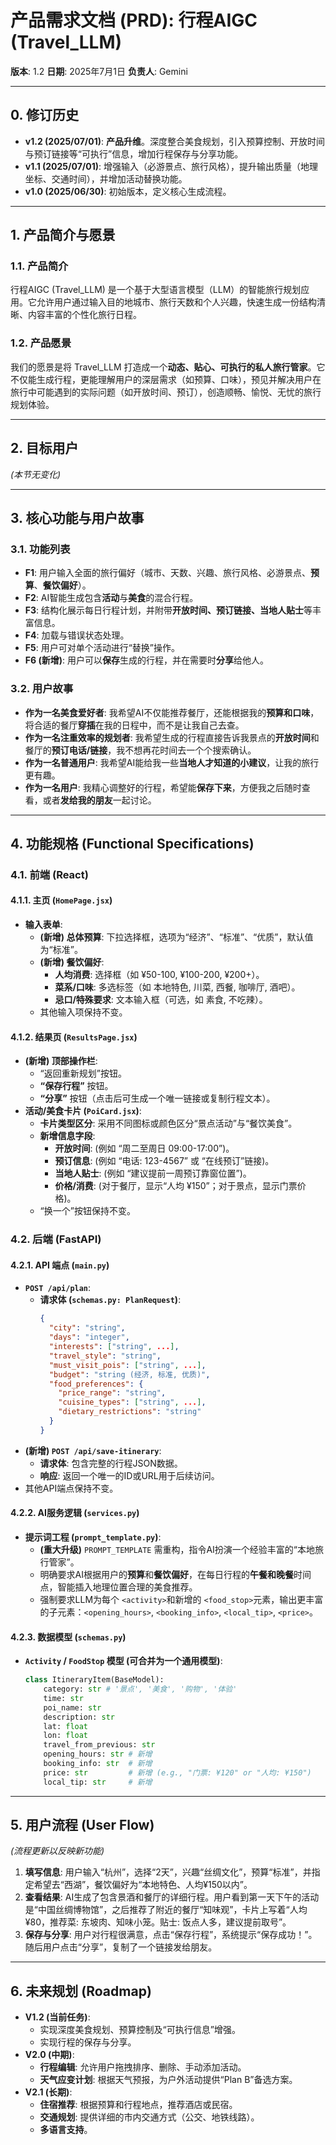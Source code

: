 # 产品需求文档 (PRD): 行程AIGC (Travel_LLM)

**版本**: 1.2
**日期**: 2025年7月1日
**负责人**: Gemini

---

## 0. 修订历史

- **v1.2 (2025/07/01)**: **产品升维**。深度整合美食规划，引入预算控制、开放时间与预订链接等“可执行”信息，增加行程保存与分享功能。
- **v1.1 (2025/07/01)**: 增强输入（必游景点、旅行风格），提升输出质量（地理坐标、交通时间），并增加活动替换功能。
- **v1.0 (2025/06/30)**: 初始版本，定义核心生成流程。

---

## 1. 产品简介与愿景

### 1.1. 产品简介

行程AIGC (Travel_LLM) 是一个基于大型语言模型（LLM）的智能旅行规划应用。它允许用户通过输入目的地城市、旅行天数和个人兴趣，快速生成一份结构清晰、内容丰富的个性化旅行日程。

### 1.2. 产品愿景

我们的愿景是将 Travel_LLM 打造成一个**动态、贴心、可执行的私人旅行管家**。它不仅能生成行程，更能理解用户的深层需求（如预算、口味），预见并解决用户在旅行中可能遇到的实际问题（如开放时间、预订），创造顺畅、愉悦、无忧的旅行规划体验。

---

## 2. 目标用户

*(本节无变化)*

---

## 3. 核心功能与用户故事

### 3.1. 功能列表

- **F1**: 用户输入全面的旅行偏好（城市、天数、兴趣、旅行风格、必游景点、**预算**、**餐饮偏好**）。
- **F2**: AI智能生成包含**活动**与**美食**的混合行程。
- **F3**: 结构化展示每日行程计划，并附带**开放时间、预订链接、当地人贴士**等丰富信息。
- **F4**: 加载与错误状态处理。
- **F5**: 用户可对单个活动进行“替换”操作。
- **F6 (新增)**: 用户可以**保存**生成的行程，并在需要时**分享**给他人。

### 3.2. 用户故事

- **作为一名美食爱好者**: 我希望AI不仅能推荐餐厅，还能根据我的**预算和口味**，将合适的餐厅**穿插**在我的日程中，而不是让我自己去查。
- **作为一名注重效率的规划者**: 我希望生成的行程直接告诉我景点的**开放时间**和餐厅的**预订电话/链接**，我不想再花时间去一个个搜索确认。
- **作为一名普通用户**: 我希望AI能给我一些**当地人才知道的小建议**，让我的旅行更有趣。
- **作为一名用户**: 我精心调整好的行程，希望能**保存下来**，方便我之后随时查看，或者**发给我的朋友**一起讨论。

---

## 4. 功能规格 (Functional Specifications)

### 4.1. 前端 (React)

#### 4.1.1. 主页 (`HomePage.jsx`)

- **输入表单**:
  - **(新增) 总体预算**: 下拉选择框，选项为“经济”、“标准”、“优质”，默认值为“标准”。
  - **(新增) 餐饮偏好**:
    - **人均消费**: 选择框（如 ¥50-100, ¥100-200, ¥200+）。
    - **菜系/口味**: 多选标签（如 本地特色, 川菜, 西餐, 咖啡厅, 酒吧）。
    - **忌口/特殊要求**: 文本输入框（可选，如 素食, 不吃辣）。
  - 其他输入项保持不变。

#### 4.1.2. 结果页 (`ResultsPage.jsx`)

- **(新增) 顶部操作栏**:
  - “返回重新规划”按钮。
  - **“保存行程”** 按钮。
  - **“分享”** 按钮（点击后可生成一个唯一链接或复制行程文本）。
- **活动/美食卡片 (`PoiCard.jsx`)**:
  - **卡片类型区分**: 采用不同图标或颜色区分“景点活动”与“餐饮美食”。
  - **新增信息字段**:
    - **开放时间**: (例如 “周二至周日 09:00-17:00”)。
    - **预订信息**: (例如 “电话: 123-4567” 或 “在线预订”链接)。
    - **当地人贴士**: (例如 “建议提前一周预订靠窗位置”)。
    - **价格/消费**: (对于餐厅，显示“人均 ¥150”；对于景点，显示门票价格)。
  - “换一个”按钮保持不变。

### 4.2. 后端 (FastAPI)

#### 4.2.1. API 端点 (`main.py`)

- **`POST /api/plan`**:
  - **请求体 (`schemas.py: PlanRequest`)**:
    ```json
    {
      "city": "string",
      "days": "integer",
      "interests": ["string", ...],
      "travel_style": "string",
      "must_visit_pois": ["string", ...],
      "budget": "string (经济, 标准, 优质)",
      "food_preferences": {
        "price_range": "string",
        "cuisine_types": ["string", ...],
        "dietary_restrictions": "string"
      }
    }
    ```
- **(新增) `POST /api/save-itinerary`**:
  - **请求体**: 包含完整的行程JSON数据。
  - **响应**: 返回一个唯一的ID或URL用于后续访问。
- 其他API端点保持不变。

#### 4.2.2. AI服务逻辑 (`services.py`)

- **提示词工程 (`prompt_template.py`)**:
  - **(重大升级)** `PROMPT_TEMPLATE` 需重构，指令AI扮演一个经验丰富的“本地旅行管家”。
  - 明确要求AI根据用户的**预算**和**餐饮偏好**，在每日行程的**午餐和晚餐**时间点，智能插入地理位置合理的美食推荐。
  - 强制要求LLM为每个 `<activity>`和新增的 `<food_stop>`元素，输出更丰富的子元素：`<opening_hours>`, `<booking_info>`, `<local_tip>`, `<price>`。

#### 4.2.3. 数据模型 (`schemas.py`)

- **`Activity` / `FoodStop` 模型 (可合并为一个通用模型)**:
  ```python
  class ItineraryItem(BaseModel):
      category: str # '景点', '美食', '购物', '体验'
      time: str
      poi_name: str
      description: str
      lat: float
      lon: float
      travel_from_previous: str
      opening_hours: str # 新增
      booking_info: str  # 新增
      price: str         # 新增 (e.g., "门票: ¥120" or "人均: ¥150")
      local_tip: str     # 新增
  ```

---

## 5. 用户流程 (User Flow)

*(流程更新以反映新功能)*

1. **填写信息**: 用户输入“杭州”，选择“2天”，兴趣“丝绸文化”，预算“标准”，并指定希望去“西湖”，餐饮偏好为“本地特色、人均¥150以内”。
2. **查看结果**: AI生成了包含景酒和餐厅的详细行程。用户看到第一天下午的活动是“中国丝绸博物馆”，之后推荐了附近的餐厅“知味观”，卡片上写着“人均¥80，推荐菜: 东坡肉、知味小笼。贴士: 饭点人多，建议提前取号”。
3. **保存与分享**: 用户对行程很满意，点击“保存行程”，系统提示“保存成功！”。随后用户点击“分享”，复制了一个链接发给朋友。

---

## 6. 未来规划 (Roadmap)

- **V1.2 (当前任务)**:
  - 实现深度美食规划、预算控制及“可执行信息”增强。
  - 实现行程的保存与分享。
- **V2.0 (中期)**:
  - **行程编辑**: 允许用户拖拽排序、删除、手动添加活动。
  - **天气应变计划**: 根据天气预报，为户外活动提供“Plan B”备选方案。
- **V2.1 (长期)**:
  - **住宿推荐**: 根据预算和行程地点，推荐酒店或民宿。
  - **交通规划**: 提供详细的市内交通方式（公交、地铁线路）。
  - **多语言支持**。
